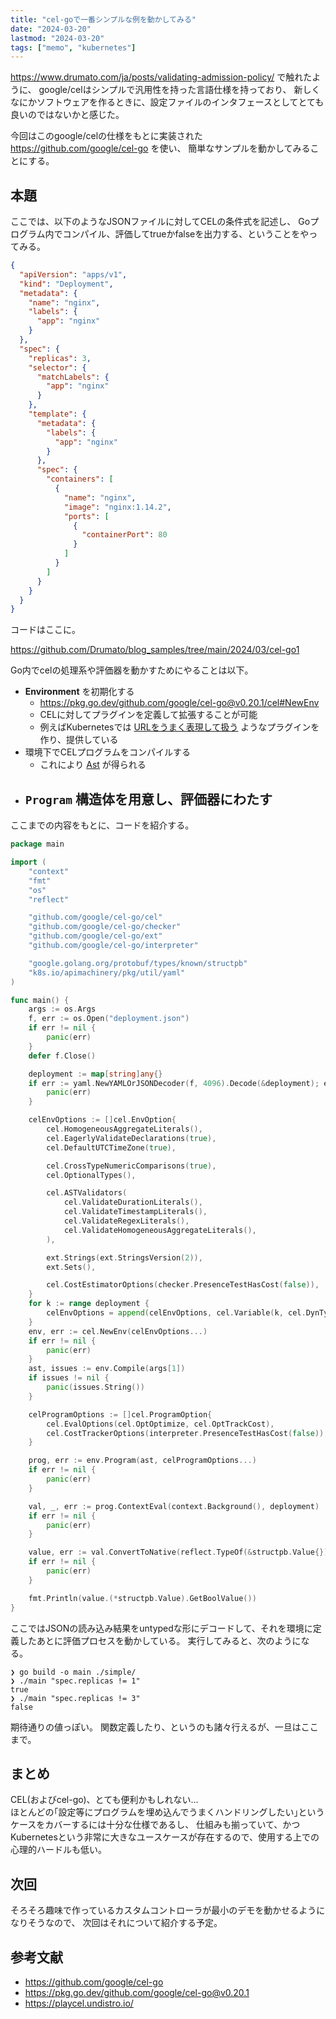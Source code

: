 ```yaml
---
title: "cel-goで一番シンプルな例を動かしてみる"
date: "2024-03-20"
lastmod: "2024-03-20"
tags: ["memo", "kubernetes"]
---
```


<https://www.drumato.com/ja/posts/validating-admission-policy/> で触れたように、
google/celはシンプルで汎用性を持った言語仕様を持っており、
新しくなにかソフトウェアを作るときに、設定ファイルのインタフェースとしてとても良いのではないかと感じた。

今回はこのgoogle/celの仕様をもとに実装された <https://github.com/google/cel-go> を使い、
簡単なサンプルを動かしてみることにする。

## 本題

ここでは、以下のようなJSONファイルに対してCELの条件式を記述し、
Goプログラム内でコンパイル、評価してtrueかfalseを出力する、ということをやってみる。

```json
{
  "apiVersion": "apps/v1",
  "kind": "Deployment",
  "metadata": {
    "name": "nginx",
    "labels": {
      "app": "nginx"
    }
  },
  "spec": {
    "replicas": 3,
    "selector": {
      "matchLabels": {
        "app": "nginx"
      }
    },
    "template": {
      "metadata": {
        "labels": {
          "app": "nginx"
        }
      },
      "spec": {
        "containers": [
          {
            "name": "nginx",
            "image": "nginx:1.14.2",
            "ports": [
              {
                "containerPort": 80
              }
            ]
          }
        ]
      }
    }
  }
}
```

コードはここに。

<https://github.com/Drumato/blog_samples/tree/main/2024/03/cel-go1>

Go内でcelの処理系や評価器を動かすためにやることは以下。

- **Environment** を初期化する
  - <https://pkg.go.dev/github.com/google/cel-go@v0.20.1/cel#NewEnv>
  - CELに対してプラグインを定義して拡張することが可能
  - 例えばKubernetesでは [URLをうまく表現して扱う](https://pkg.go.dev/k8s.io/apiserver/pkg/cel/library#URLs) ようなプラグインを作り、提供している
- 環境下でCELプログラムをコンパイルする
  - これにより [Ast](https://pkg.go.dev/github.com/google/cel-go@v0.20.1/cel#Ast) が得られる
- `Program` 構造体を用意し、評価器にわたす
  - 

ここまでの内容をもとに、コードを紹介する。

```go
package main

import (
	"context"
	"fmt"
	"os"
	"reflect"

	"github.com/google/cel-go/cel"
	"github.com/google/cel-go/checker"
	"github.com/google/cel-go/ext"
	"github.com/google/cel-go/interpreter"

	"google.golang.org/protobuf/types/known/structpb"
	"k8s.io/apimachinery/pkg/util/yaml"
)

func main() {
	args := os.Args
	f, err := os.Open("deployment.json")
	if err != nil {
		panic(err)
	}
	defer f.Close()

	deployment := map[string]any{}
	if err := yaml.NewYAMLOrJSONDecoder(f, 4096).Decode(&deployment); err != nil {
		panic(err)
	}

	celEnvOptions := []cel.EnvOption{
		cel.HomogeneousAggregateLiterals(),
		cel.EagerlyValidateDeclarations(true),
		cel.DefaultUTCTimeZone(true),

		cel.CrossTypeNumericComparisons(true),
		cel.OptionalTypes(),

		cel.ASTValidators(
			cel.ValidateDurationLiterals(),
			cel.ValidateTimestampLiterals(),
			cel.ValidateRegexLiterals(),
			cel.ValidateHomogeneousAggregateLiterals(),
		),

		ext.Strings(ext.StringsVersion(2)),
		ext.Sets(),

		cel.CostEstimatorOptions(checker.PresenceTestHasCost(false)),
	}
	for k := range deployment {
		celEnvOptions = append(celEnvOptions, cel.Variable(k, cel.DynType))
	}
	env, err := cel.NewEnv(celEnvOptions...)
	if err != nil {
		panic(err)
	}
	ast, issues := env.Compile(args[1])
	if issues != nil {
		panic(issues.String())
	}

	celProgramOptions := []cel.ProgramOption{
		cel.EvalOptions(cel.OptOptimize, cel.OptTrackCost),
		cel.CostTrackerOptions(interpreter.PresenceTestHasCost(false)),
	}

	prog, err := env.Program(ast, celProgramOptions...)
	if err != nil {
		panic(err)
	}

	val, _, err := prog.ContextEval(context.Background(), deployment)
	if err != nil {
		panic(err)
	}

	value, err := val.ConvertToNative(reflect.TypeOf(&structpb.Value{}))
	if err != nil {
		panic(err)
	}

	fmt.Println(value.(*structpb.Value).GetBoolValue())
}
```

ここではJSONの読み込み結果をuntypedな形にデコードして、それを環境に定義したあとに評価プロセスを動かしている。
実行してみると、次のようになる。

```shell
❯ go build -o main ./simple/
❯ ./main "spec.replicas != 1"
true
❯ ./main "spec.replicas != 3"
false
```

期待通りの値っぽい。
関数定義したり、というのも諸々行えるが、一旦はここまで。

## まとめ

CEL(およびcel-go)、とても便利かもしれない...  
ほとんどの｢設定等にプログラムを埋め込んでうまくハンドリングしたい｣というケースをカバーするには十分な仕様であるし、
仕組みも揃っていて、かつKubernetesという非常に大きなユースケースが存在するので、使用する上での心理的ハードルも低い。

## 次回

そろそろ趣味で作っているカスタムコントローラが最小のデモを動かせるようになりそうなので、
次回はそれについて紹介する予定。

## 参考文献

- <https://github.com/google/cel-go>
- <https://pkg.go.dev/github.com/google/cel-go@v0.20.1>
- <https://playcel.undistro.io/>
